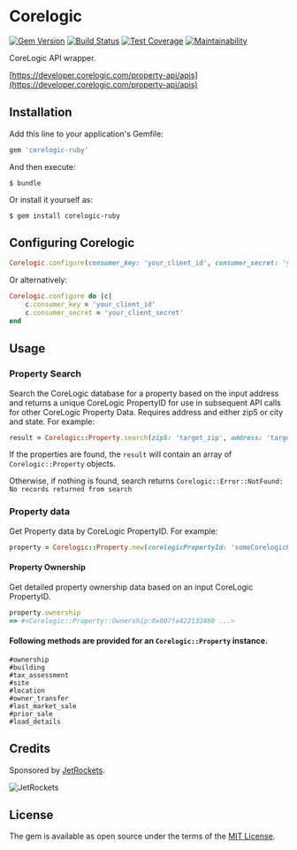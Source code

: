 # Corelogic

[![Gem Version](https://badge.fury.io/rb/corelogic-ruby.svg)](https://badge.fury.io/rb/corelogic-ruby)
[![Build Status](https://travis-ci.org/jetrockets/corelogic-ruby.svg?branch=master)](https://travis-ci.org/jetrockets/corelogic-ruby)
[![Test Coverage](https://api.codeclimate.com/v1/badges/92a2dbaed71a83277c63/test_coverage)](https://codeclimate.com/github/jetrockets/corelogic-ruby/test_coverage)
[![Maintainability](https://api.codeclimate.com/v1/badges/92a2dbaed71a83277c63/maintainability)](https://codeclimate.com/github/jetrockets/corelogic-ruby/maintainability)

CoreLogic API wrapper.

[https://developer.corelogic.com/property-api/apis](https://developer.corelogic.com/property-api/apis)

## Installation

Add this line to your application's Gemfile:

```ruby
gem 'corelogic-ruby'
```

And then execute:

    $ bundle

Or install it yourself as:

    $ gem install corelogic-ruby

## Configuring Corelogic

```ruby
Corelogic.configure(consumer_key: 'your_client_id', consumer_secret: 'your_client_secret')
```
Or alternatively:
```ruby
Corelogic.configure do |c|
    c.consumer_key = 'your_client_id'
    c.consumer_secret = 'your_client_secret'
end
```
## Usage
### Property Search
Search the CoreLogic database for a property based on the input address and returns a unique CoreLogic PropertyID for use in subsequent API calls for other CoreLogic Property Data. Requires address and either zip5 or city and state.
For example:
```ruby
result = Corelogic::Property.search(zip5: 'target_zip', address: 'target_address')
```
If the properties are found, the `result` will contain an array of `Corelogic::Property` objects.

Otherwise, if nothing is found, search returns `Corelogic::Error::NotFound: No records returned from search`

### Property data
Get Property data by CoreLogic PropertyID.
For example:
````ruby
property = Corelogic::Property.new(corelogicPropertyId: 'someCorelogicPropertyId')

````
#### Property Ownership
Get detailed property ownership data based on an input CoreLogic PropertyID.
```ruby
property.ownership
=> #<Corelogic::Property::Ownership:0x007fe422132460 ...>
```
#### Following methods are provided for an `Corelogic::Property` instance.
    #ownership
    #building
    #tax_assessment
    #site
    #location
    #owner_transfer
    #last_market_sale
    #prior_sale
    #load_details

## Credits

Sponsored by [JetRockets](http://www.jetrockets.pro).

![JetRockets](http://jetrockets.pro/JetRockets.jpg)

## License

The gem is available as open source under the terms of the [MIT License](http://opensource.org/licenses/MIT).

